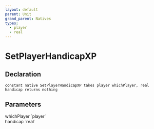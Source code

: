 ```yaml
---
layout: default
parent: Unit
grand_parent: Natives
types:
  - player
  - real
---
```


# SetPlayerHandicapXP

## Declaration

```
constant native SetPlayerHandicapXP takes player whichPlayer, real handicap returns nothing
```

## Parameters
<dl>
  <dt>whichPlayer `player`</dt>
  <dd></dd>

  <dt>handicap `real`</dt>
  <dd></dd>
</dl>